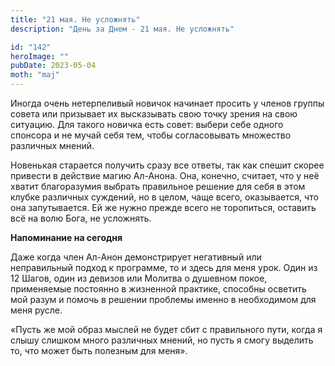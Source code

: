 ```yaml
---
title: "21 мая. Не усложнять"
description: "День за Днем - 21 мая. Не усложнять"

id: "142"
heroImage: ""
pubDate: 2023-05-04
moth: "maj"
---
```


Иногда очень нетерпеливый новичок начинает просить у членов группы совета или
призывает их высказывать свою точку зрения на свою ситуацию. Для такого
новичка есть совет: выбери себе одного спонсора и не мучай себя тем, чтобы
согласовывать множество различных мнений.

Новенькая старается получить сразу все ответы, так как спешит скорее привести
в действие магию Ал-Анона. Она, конечно, считает, что у неё хватит
благоразумия выбрать правильное решение для себя в этом клубке различных
суждений, но в целом, чаще всего, оказывается, что она запутывается. Ей же
нужно прежде всего не торопиться, оставить всё на волю Бога, не усложнять.

**Напоминание на сегодня**

Даже когда член Ал-Анон демонстрирует негативный или неправильный подход к
программе, то и здесь для меня урок. Один из 12 Шагов, один из девизов или
Молитва о душевном покое, применяемые постоянно в жизненной практике, способны
осветить мой разум и помочь в решении проблемы именно в необходимом для меня
русле.

«Пусть же мой образ мыслей не будет сбит с правильного пути, когда я слышу
слишком много различных мнений, но пусть я смогу выделить то, что может быть
полезным для меня».
